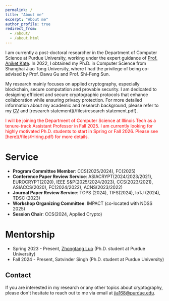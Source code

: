 ```yaml
---
permalink: /
title: "About me"
excerpt: "About me"
author_profile: true
redirect_from: 
  - /about/
  - /about.html
---
```


I am currently a post-doctoral researcher in the Department of Computer Science at Purdue University, working under the expert guidance of [Prof. Aniket Kate](https://www.cs.purdue.edu/homes/akate/). In 2022, I obtained my Ph.D. in Computer Science from Shanghai Jiao Tong University, where I had the privilege of being co-advised by Prof. Dawu Gu and Prof. Shi-Feng Sun.

My research mainly focuses on applied cryptography, especially blockchain, secure computation and provable security. I am dedicated to designing efficient and secure cryptographic protocols that enhance collaboration while ensuring privacy protection. For more detailed information about my academic and research background, please refer to my [CV](/files/resume.pdf) and [research statement](/files/research statement.pdf).

<p style="color:red">I will be joining the Department of Computer Science at Illinois Tech as a tenure-track Assistant Professor in Fall 2025. I am currently looking for highly motivated Ph.D. students to start in Spring or Fall 2026. Please see [here](/files/Hiring.pdf) for more details.</p>



Service
======
- **Program Committee Member**: CCS(2025/2024), FC(2025) 
- **Conference Paper Review Service**: ASIACRYPT(2024/2023/2021), EUROCRYPT(2020), IEEE S&P(2025/2024/2023), CCS(2023/2021), ASIACCS(2020), FC(2024/2022), ACNS(2023/2022)
- **Journal Paper Review Service**: TOPS (2024), TIFS(2024), IoTJ (2024), TDSC (2023)
- **Workshop Organizing Committee**: IMPACT (co-located with NDSS 2025)
- **Session Chair**: CCS(2024, Applied Crypto)

<!-- For more info
------
More info about configuring academicpages can be found in [the guide](https://academicpages.github.io/markdown/). The [guides for the Minimal Mistakes theme](https://mmistakes.github.io/minimal-mistakes/docs/configuration/) (which this theme was forked from) might also be helpful. -->


Mentorship
======
- Spring 2023 - Present, [Zhongtang Luo](https://zhtluo.com/) (Ph.D. student at Purdue University)   
- Fall 2024 - Present, Satvinder Singh (Ph.D. student at Purdue University)


Contact
------
If you are interested in my research or any other topics about cryptography, please don't hesitate to reach out to me via email at jia168@purdue.edu.
